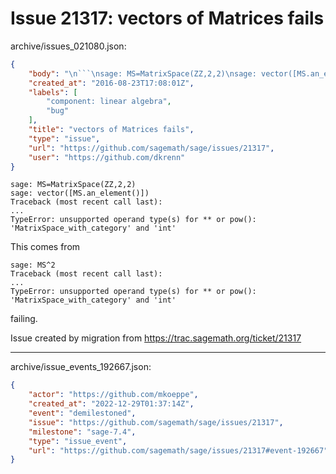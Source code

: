 # Issue 21317: vectors of Matrices fails

archive/issues_021080.json:
```json
{
    "body": "\n```\nsage: MS=MatrixSpace(ZZ,2,2)\nsage: vector([MS.an_element()])\nTraceback (most recent call last):\n...\nTypeError: unsupported operand type(s) for ** or pow(): 'MatrixSpace_with_category' and 'int'\n```\nThis comes from\n\n```\nsage: MS^2\nTraceback (most recent call last):\n...\nTypeError: unsupported operand type(s) for ** or pow(): 'MatrixSpace_with_category' and 'int'\n```\nfailing.\n\nIssue created by migration from https://trac.sagemath.org/ticket/21317\n\n",
    "created_at": "2016-08-23T17:08:01Z",
    "labels": [
        "component: linear algebra",
        "bug"
    ],
    "title": "vectors of Matrices fails",
    "type": "issue",
    "url": "https://github.com/sagemath/sage/issues/21317",
    "user": "https://github.com/dkrenn"
}
```

```
sage: MS=MatrixSpace(ZZ,2,2)
sage: vector([MS.an_element()])
Traceback (most recent call last):
...
TypeError: unsupported operand type(s) for ** or pow(): 'MatrixSpace_with_category' and 'int'
```
This comes from

```
sage: MS^2
Traceback (most recent call last):
...
TypeError: unsupported operand type(s) for ** or pow(): 'MatrixSpace_with_category' and 'int'
```
failing.

Issue created by migration from https://trac.sagemath.org/ticket/21317





---

archive/issue_events_192667.json:
```json
{
    "actor": "https://github.com/mkoeppe",
    "created_at": "2022-12-29T01:37:14Z",
    "event": "demilestoned",
    "issue": "https://github.com/sagemath/sage/issues/21317",
    "milestone": "sage-7.4",
    "type": "issue_event",
    "url": "https://github.com/sagemath/sage/issues/21317#event-192667"
}
```
